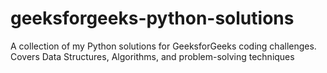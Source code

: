 # geeksforgeeks-python-solutions
A collection of my Python solutions for GeeksforGeeks coding challenges. Covers Data Structures, Algorithms, and problem-solving techniques
